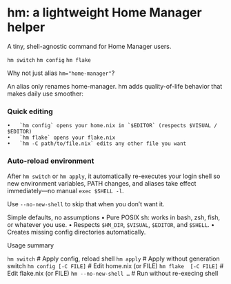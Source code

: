 # hm: a lightweight Home Manager helper

A tiny, shell-agnostic command for Home Manager users.

`hm switch`
`hm config`
`hm flake`

Why not just alias `hm="home-manager"`?

An alias only renames home-manager.
hm adds quality-of-life behavior that makes daily use smoother:

### Quick editing

	•	`hm config` opens your home.nix in `$EDITOR` (respects $VISUAL / $EDITOR)
	•	`hm flake` opens your flake.nix
	•	`hm -C path/to/file.nix` edits any other file you want

### Auto-reload environment

After `hm switch` or `hm apply`, it automatically re-executes your login shell so new environment variables, PATH changes, and aliases take effect immediately—no manual `exec $SHELL -l`.

Use `--no-new-shell` to skip that when you don’t want it.

Simple defaults, no assumptions
	•	Pure POSIX sh: works in bash, zsh, fish, or whatever you use.
	•	Respects `$HM_DIR`, `$VISUAL`, `$EDITOR`, and `$SHELL`.
	•	Creates missing config directories automatically.

Usage summary

`hm switch`            # Apply config, reload shell
`hm apply`             # Apply without generation switch
`hm config [-C FILE]`  # Edit home.nix (or FILE)
`hm flake  [-C FILE]`  # Edit flake.nix (or FILE)
`hm --no-new-shell …`  # Run without re-execing shell

